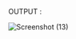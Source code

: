 OUTPUT :


![Screenshot (13)](https://github.com/vkavinaya/PRODIGY_SD_02/assets/171000297/7d41858b-2ac4-4830-b7ce-8a58c74c0452)
